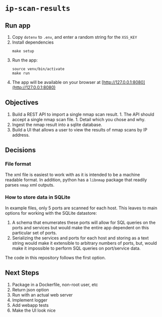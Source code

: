 # `ip-scan-results`

## Run app
1.  Copy `dotenv` to `.env`, and enter a random string for the `XSS_KEY`
1.  Install dependencies
    ```
    make setup
    ```
1.  Run the app:
    ```
    source venv/bin/activate
    make run
    ```
1.  The app will be available on your browser at [http://127.0.0.1:8080](http://127.0.0.1:8080)

## Objectives
  1. Build a REST API to import a single nmap scan result.
    1. The API should accept a single nmap scan file.
    1. Detail which you chose and why.
  1. Ingest the nmap result into a sqlite database.
  1. Build a UI that allows a user to view the results of nmap scans by IP address.


## Decisions

### File format
The xml file is easiest to work with as it is intended to be a machine readable
format.  In addition, python has a `libnmap` package that readily parses `nmap`
xml outputs.

### How to store data in SQLite
In example files, only 5 ports are scanned for each host.  This leaves to main
options for working with the SQLite datastore:

1.  A schema that enumerates these ports will allow for SQL queries on the
    ports and services but would make the entire app dependent on this particular
    set of ports.
1.  Serializing the services and ports for each host and storing as a text string
    would make it extensible to arbitrary numbers of ports, but, would make it
    impossible to perform SQL queries on port/service data.

The code in this repository follows the first option.

## Next Steps
1. Package in a Dockerfile, non-root user, etc
1. Return json option
1. Run with an actual web server
1. Implement logger
1. Add webapp tests
1. Make the UI look nice
